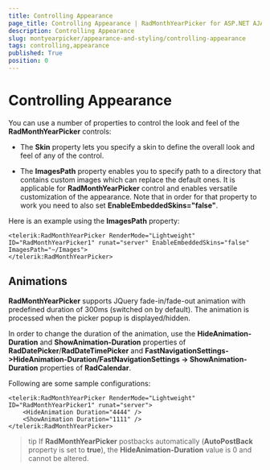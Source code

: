 ```yaml
---
title: Controlling Appearance
page_title: Controlling Appearance | RadMonthYearPicker for ASP.NET AJAX Documentation
description: Controlling Appearance
slug: montyearpicker/appearance-and-styling/controlling-appearance
tags: controlling,appearance
published: True
position: 0
---
```


# Controlling Appearance


You can use a number of properties to control the look and feel of the **RadMonthYearPicker** controls:

* The **Skin** property lets you specify a skin to define the overall look and feel of any of the control. 

* The **ImagesPath** property enables you to specify path to a directory that contains custom images which can replace the default ones. It is applicable for **RadMonthYearPicker** control and enables versatile customization of the appearance. Note that in order for that property to work you need to also set **EnableEmbeddedSkins="false"**.

Here is an example using the **ImagesPath** property:

````ASPNET
<telerik:RadMonthYearPicker RenderMode="Lightweight" ID="RadMonthYearPicker1" runat="server" EnableEmbeddedSkins="false" ImagesPath="~/Images"> 
</telerik:RadMonthYearPicker>
````


## Animations

**RadMonthYearPicker** supports JQuery fade-in/fade-out animation with predefined duration of 300ms (switched on by default). The animation is processed when the picker popup is displayed/hidden.

In order to change the duration of the animation, use the **HideAnimation-Duration** and **ShowAnimation-Duration** properties of **RadDatePicker**/**RadDateTimePicker** and **FastNavigationSettings->HideAnimation-Duration/FastNavigationSettings -> ShowAnimation-Duration** properties of **RadCalendar**.

Following are some sample configurations:

````ASPNET
<telerik:RadMonthYearPicker RenderMode="Lightweight" ID="RadMonthYearPicker1" runat="server">
    <HideAnimation Duration="4444" />
    <ShowAnimation Duration="1111" />
</telerik:RadMonthYearPicker>	
````



>tip 
If **RadMonthYearPicker** postbacks automatically (**AutoPostBack** property is set to **true**), the **HideAnimation-Duration** value is 0 and cannot be altered.
>


